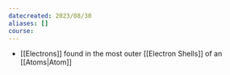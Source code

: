 ```yaml
---
datecreated: 2023/08/30
aliases: []
course:
---
```


- [[Electrons]] found in the most outer [[Electron Shells]] of an [[Atoms|Atom]]